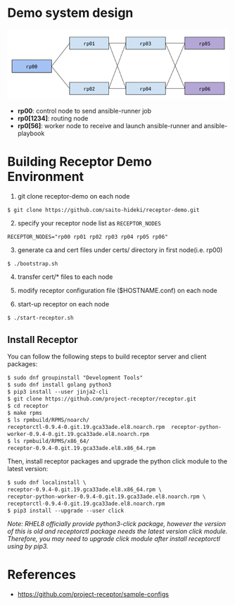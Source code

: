# Demo system design

![demosystem](images/system_diagram.png)

- **rp00**: control node to send ansible-runner job
- **rp0[1234]**: routing node
- **rp0[56]**: worker node to receive and launch ansible-runner and ansible-playbook

# Building Receptor Demo Environment

1. git clone receptor-demo on each node
```
$ git clone https://github.com/saito-hideki/receptor-demo.git
```

2. specify your receptor node list as `RECEPTOR_NODES`
```
RECEPTOR_NODES="rp00 rp01 rp02 rp03 rp04 rp05 rp06"
```

3. generate ca and cert files under certs/ directory in first node(i.e. rp00)
```
$ ./bootstrap.sh
```

4. transfer cert/* files to each node

5. modify receptor configuration file ($HOSTNAME.conf) on each node

6. start-up receptor on each node
```
$ ./start-receptor.sh
```

## Install Receptor

You can follow the following steps to build receptor server and client packages:

```
$ sudo dnf groupinstall "Development Tools"
$ sudo dnf install golang python3
$ pip3 install --user jinja2-cli
$ git clone https://github.com/project-receptor/receptor.git
$ cd receptor
$ make rpms
$ ls rpmbuild/RPMS/noarch/
receptorctl-0.9.4-0.git.19.gca33ade.el8.noarch.rpm  receptor-python-worker-0.9.4-0.git.19.gca33ade.el8.noarch.rpm
$ ls rpmbuild/RPMS/x86_64/
receptor-0.9.4-0.git.19.gca33ade.el8.x86_64.rpm
```

Then, install receptor packages and upgrade the python click module to the latest version:

```
$ sudo dnf localinstall \
receptor-0.9.4-0.git.19.gca33ade.el8.x86_64.rpm \
receptor-python-worker-0.9.4-0.git.19.gca33ade.el8.noarch.rpm \
receptorctl-0.9.4-0.git.19.gca33ade.el8.noarch.rpm
$ pip3 install --upgrade --user click
```

*Note: RHEL8 officially provide python3-click package, however the version of this is old and receptorctl package needs the latest version click module. Therefore, you may need to upgrade click module after install receptorctl using by pip3.*


# References
- https://github.com/project-receptor/sample-configs
